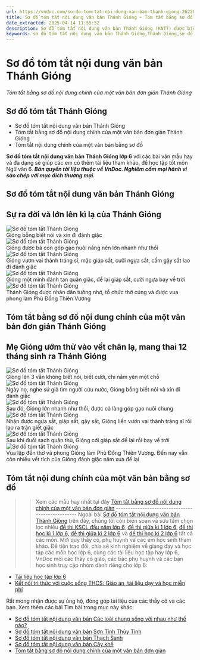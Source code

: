 ```yaml
---
url: https://vndoc.com/so-do-tom-tat-noi-dung-van-ban-thanh-giong-262284
title: Sơ đồ tóm tắt nội dung văn bản Thánh Gióng - Tóm tắt bằng sơ đồ nội dung chính của một văn bản đơn giản Thánh Gióng - VnDoc.com
date_extracted: 2025-04-14 11:55:52
description: Sơ đồ tóm tắt nội dung văn bản Thánh Gióng (KNTT) được biên soạn nhằm giúp các em HS đạt kết quả tốt trong quá trình làm bài tập và học tập môn Ngữ văn lớp 6.
keywords: sơ đồ tóm tắt nội dung văn bản Thánh Gióng,Thánh Gióng,sơ đồ tóm tắt Thánh Gióng,tóm tắt Thánh Gióng,sơ đồ tóm tắt văn bản Thánh Gióng,tóm tắt bằng sơ đồ nội dung chính của một văn bản đơn giản,tóm tắt nội dung chính của một văn bản bằng sơ đồ,sơ đồ tóm tắt nội dung văn bản,tóm tắt bằng sơ đồ nội dung chính của một văn bản,sơ đồ tóm tắt nội dung văn bản các loài chung sống với nhau như thế nào
---
```


# Sơ đồ tóm tắt nội dung văn bản Thánh Gióng
 _Tóm tắt bằng sơ đồ nội dung chính của một văn bản đơn giản Thánh Gióng_
## Sơ đồ tóm tắt Thánh Gióng
  * Sơ đồ tóm tắt nội dung văn bản Thánh Gióng
  * Tóm tắt bằng sơ đồ nội dung chính của một văn bản đơn giản Thánh Gióng
  * Tóm tắt nội dung chính của một văn bản bằng sơ đồ

**Sơ đồ tóm tắt nội dung văn bản Thánh Gióng lớp 6** với các bài văn mẫu hay và đa dạng sẽ giúp các em có thêm tài liệu tham khảo, để học tập tốt môn Ngữ văn 6.
_**Bản quyền tài liệu thuộc về VnDoc. Nghiêm cấm mọi hành vi sao chép với mục đích thương mại.**_
## **Sơ đồ tóm tắt nội dung văn bản Thánh Gióng**
Sự ra đời và lớn lên kì lạ của Thánh Gióng  
---  
![Sơ đồ tóm tắt Thánh Gióng](https://i.vdoc.vn/data/image/2022/04/14/tom-tat-bang-so-do-noi-dung-chinh-cua-mot-van-ban-don-gian-1.jpg)  
Gióng bỗng biết nói và xin đi đánh giặc  
![Sơ đồ tóm tắt Thánh Gióng](https://i.vdoc.vn/data/image/2022/04/14/tom-tat-bang-so-do-noi-dung-chinh-cua-mot-van-ban-don-gian-1.jpg)  
Gióng được bà con góp gạo nuôi nấng nên lớn nhanh như thổi  
![Sơ đồ tóm tắt Thánh Gióng](https://i.vdoc.vn/data/image/2022/04/14/tom-tat-bang-so-do-noi-dung-chinh-cua-mot-van-ban-don-gian-1.jpg)  
Gióng vươn vai thành tráng sĩ, mặc giáp sắt, cưỡi ngựa sắt, cầm gậy sắt lao đi đánh giặc  
![Sơ đồ tóm tắt Thánh Gióng](https://i.vdoc.vn/data/image/2022/04/14/tom-tat-bang-so-do-noi-dung-chinh-cua-mot-van-ban-don-gian-1.jpg)  
Gióng một mình đánh tan quân giặc, để lại giáp sắt, cưỡi ngựa bay về trời  
![Sơ đồ tóm tắt Thánh Gióng](https://i.vdoc.vn/data/image/2022/04/14/tom-tat-bang-so-do-noi-dung-chinh-cua-mot-van-ban-don-gian-1.jpg)  
Thánh Gióng được nhân dân tưởng nhớ, tổ chức thờ cúng và được vua phong làm Phù Đổng Thiên Vương  
## **Tóm tắt bằng sơ đồ nội dung chính của một văn bản đơn giản Thánh Gióng**
Mẹ Gióng ướm thử vào vết chân lạ, mang thai 12 tháng sinh ra Thánh Gióng  
---  
![Sơ đồ tóm tắt Thánh Gióng](https://i.vdoc.vn/data/image/2022/04/14/tom-tat-bang-so-do-noi-dung-chinh-cua-mot-van-ban-don-gian-1.jpg)  
Gióng lên 3 vẫn không biết nói, biết cười, chỉ nằm yên một chỗ  
![Sơ đồ tóm tắt Thánh Gióng](https://i.vdoc.vn/data/image/2022/04/14/tom-tat-bang-so-do-noi-dung-chinh-cua-mot-van-ban-don-gian-1.jpg)  
Ngày nọ, nghe sứ giả tìm người cứu nước, Gióng bỗng biết nói và xin đi đánh giặc  
![Sơ đồ tóm tắt Thánh Gióng](https://i.vdoc.vn/data/image/2022/04/14/tom-tat-bang-so-do-noi-dung-chinh-cua-mot-van-ban-don-gian-1.jpg)  
Sau đó, Gióng lớn nhanh như thổi, được cả làng góp gạo nuôi chung  
![Sơ đồ tóm tắt Thánh Gióng](https://i.vdoc.vn/data/image/2022/04/14/tom-tat-bang-so-do-noi-dung-chinh-cua-mot-van-ban-don-gian-1.jpg)  
Nhận được ngựa sắt, giáp sắt, gậy sắt, Gióng liền vươn vai thành tráng sĩ rồi lao ra trận giết giặc  
![Sơ đồ tóm tắt Thánh Gióng](https://i.vdoc.vn/data/image/2022/04/14/tom-tat-bang-so-do-noi-dung-chinh-cua-mot-van-ban-don-gian-1.jpg)  
Sau khi đuổi sạch quân thù, Gióng cởi giáp sắt để lại rồi bay về trời  
![Sơ đồ tóm tắt Thánh Gióng](https://i.vdoc.vn/data/image/2022/04/14/tom-tat-bang-so-do-noi-dung-chinh-cua-mot-van-ban-don-gian-1.jpg)  
Vua lập đền thờ và phong Gióng làm Phù Đổng Thiên Vương. Đến nay vẫn còn nhiều vết tích của Gióng đánh giặc năm xưa để lại  
## **Tóm tắt nội dung chính của một văn bản bằng sơ đồ**
>> Xem các mẫu hay nhất tại đây [Tóm tắt bằng sơ đồ nội dung chính của một văn bản đơn giản](<https://vndoc.com/tom-tat-bang-so-do-noi-dung-chinh-cua-mot-van-ban-don-gian-262301>)
\-------------------------------------------------
Ngoài bài [Sơ đồ tóm tắt nội dung văn bản Thánh Gióng](<https://vndoc.com/so-do-tom-tat-noi-dung-van-ban-thanh-giong-262284>) trên đây, chúng tôi còn biên soạn và sưu tầm chọn lọc nhiều [đề thi KSCL đầu năm lớp 6](<https://vndoc.com/khao-sat-chat-luong-dau-nam-lop6>), [đề thi giữa kì 1 lớp 6,](<https://vndoc.com/de-thi-giua-ki-1-lop6>) [đề thi học kì 1 lớp 6,](<https://vndoc.com/de-thi-hoc-ki-1-lop6>) [đề thi giữa kì 2 lớp 6](<https://vndoc.com/de-thi-giua-ki-2-lop6>) và [đề thi học kì 2 lớp 6](<https://vndoc.com/de-thi-hoc-ki-2-lop6>) tất cả các môn. Mời quý thầy cô, phụ huynh và các em học sinh tham khảo.
Để tiện trao đổi, chia sẻ kinh nghiệm về giảng dạy và học tập các môn học lớp 6, cùng các tài liệu học tập hay lớp 6, VnDoc mời các thầy cô giáo, các bậc phụ huynh và các bạn học sinh truy cập nhóm dành riêng cho lớp 6:
  * [Tài liệu học tập lớp 6](</goto?u=aHR0cHM6Ly93d3cuZmFjZWJvb2suY29tL2dyb3Vwcy9UYWkubGlldS5ob2MudGFwLmxvcC42LlZORE9D>)
  * [Kết nối tri thức với cuộc sống THCS: Giáo án, tài liệu dạy và học miễn phí](</goto?u=aHR0cHM6Ly93d3cuZmFjZWJvb2suY29tL2dyb3Vwcy83NjExNzMyMjc5MjI3MjIv>)

Rất mong nhận được sự ủng hộ, đóng góp tài liệu của các thầy cô và các bạn.
Xem thêm các bài Tìm bài trong mục này khác:
  * [Sơ đồ tóm tắt nội dung văn bản Các loài chung sống với nhau như thế nào?](</so-do-tom-tat-noi-dung-van-ban-cac-loai-chung-song-voi-nhau-nhu-the-nao-262286>)
  * [Sơ đồ tóm tắt nội dung văn bản Sơn Tinh Thủy Tinh](</so-do-tom-tat-noi-dung-van-ban-son-tinh-thuy-tinh-262289>)
  * [Sơ đồ tóm tắt nội dung văn bản Thạch Sanh](</so-do-tom-tat-noi-dung-van-ban-thach-sanh-262298>)
  * [Sơ đồ tóm tắt nội dung văn bản Cây khế](</so-do-tom-tat-noi-dung-van-ban-cay-khe-262299>)
  * [Tóm tắt bằng sơ đồ nội dung chính của một văn bản đơn giản](</tom-tat-bang-so-do-noi-dung-chinh-cua-mot-van-ban-don-gian-262301>)

